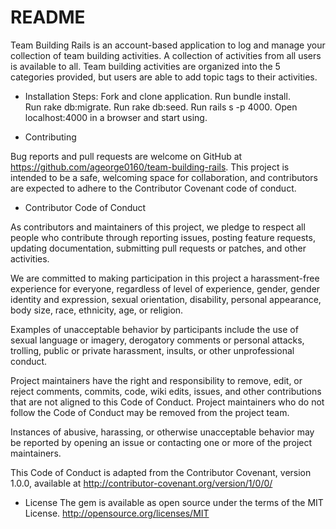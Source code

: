 # README

Team Building Rails is an account-based application to log and manage your collection of team building activities. A collection of activities from all users is available to all. Team building activities are organized into the 5 categories provided, but users are able to add topic tags to their activities.  

* Installation Steps:
Fork and clone application.
Run bundle install.  
Run rake db:migrate.
Run rake db:seed.
Run rails s -p 4000.
Open localhost:4000 in a browser and start using.

* Contributing

Bug reports and pull requests are welcome on GitHub at https://github.com/ageorge0160/team-building-rails. This project is intended to be a safe, welcoming space for collaboration, and contributors are expected to adhere to the Contributor Covenant code of conduct.


* Contributor Code of Conduct

As contributors and maintainers of this project, we pledge to respect all people who contribute through reporting issues, posting feature requests, updating documentation, submitting pull requests or patches, and other activities.

We are committed to making participation in this project a harassment-free experience for everyone, regardless of level of experience, gender, gender identity and expression, sexual orientation, disability, personal appearance, body size, race, ethnicity, age, or religion.

Examples of unacceptable behavior by participants include the use of sexual language or imagery, derogatory comments or personal attacks, trolling, public or private harassment, insults, or other unprofessional conduct.

Project maintainers have the right and responsibility to remove, edit, or reject comments, commits, code, wiki edits, issues, and other contributions that are not aligned to this Code of Conduct. Project maintainers who do not follow the Code of Conduct may be removed from the project team.

Instances of abusive, harassing, or otherwise unacceptable behavior may be reported by opening an issue or contacting one or more of the project maintainers.

This Code of Conduct is adapted from the Contributor Covenant, version 1.0.0, available at http://contributor-covenant.org/version/1/0/0/

* License
The gem is available as open source under the terms of the MIT License. http://opensource.org/licenses/MIT
